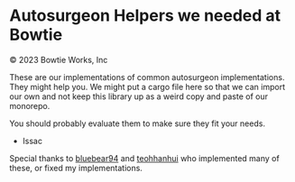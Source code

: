 # Autosurgeon Helpers we needed at Bowtie

© 2023 Bowtie Works, Inc

These are our implementations of common autosurgeon implementations. They 
might help you. We might put a cargo file here so that we can import our 
own and not keep this library up as a weird copy and paste of our 
monorepo.
 
You should probably evaluate them to make sure they fit your needs. 

- Issac

Special thanks to [bluebear94](https://github.com/bluebear94) and 
[teohhanhui](https://github.com/teohhanhui) who implemented many of 
these, 
or fixed my implementations.
